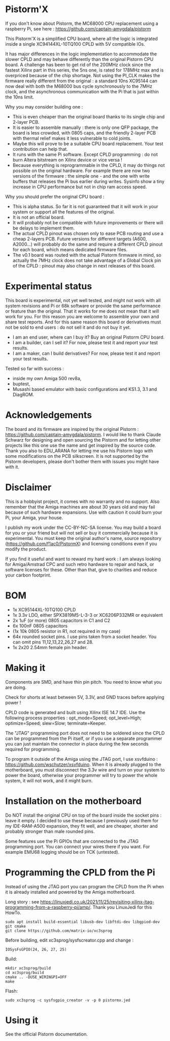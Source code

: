 # Pistorm'X
If you don't know about Pistorm, the MC68000 CPU replacement using a raspberry Pi, see here : https://github.com/captain-amygdala/pistorm

This Pistorm'X is a simplified CPU board, where all the logic is integrated inside a single XC94144XL-10TQ100 CPLD with 5V compatible IOs.

It has major differences in the logic implementation to accommodate the slower CPLD and may behave differently than the original Pistorm CPU board. A challenge has been to get rid of the 200MHz clock since the fastest Xilinx part in this series, the 5ns one, is rated for 178MHz max and is overpriced because of the chip shortage. Not using the PI_CLK makes the firmware really different from the original : a standard 10ns XC95144 can now deal with both the M68000 bus cycle synchronously to the 7MHz clock, and the asynchronous communication with the Pi that is just within the 10ns limit. 

Why you may consider building one :
- This is even cheaper than the original board thanks to its single chip and 2-layer PCB.
- It is easier to assemble manually : there is only one QFP package, the board is less crowded, with 0805 caps, and the friendly 2-layer PCB with thermal relief makes it less vulnerable to cold joints.
- Maybe this will prove to be a suitable CPU board replacement. Your test contribution can help that.
- It runs with the same Pi software. Except CPLD programming : do not burn Altera bitstream on Xilinx device or vice versa !
- Because everything is reprogrammable in the CPLD, it may do things not possible on the original hardware. For example there are now two versions of the firmware : the simple one - and the one with write buffers that releases the Pi bus earlier during writes. Sysinfo show a tiny increase in CPU performance but not in chip ram access speed.

Why you should prefer the original CPU board :
- This is alpha status. So far it is not guaranteed that it will work in your system or support all the features of the original.
- It is not an official board.
- It will probably not be compatible with future improvements or there will be delays to implement them.
- The actual CPLD pinout was chosen only to ease PCB routing and use a cheap 2-layers PCB. Future versions for different targets (A600, A2000...) will probably do the same and require a different CPLD pinout for each board, which means dedicated firmware files.
- The v0.1 board was routed with the actual Pistorm firmware in mind, so actually the 7MHz clock does not take advantage of a Global Clock pin of the CPLD : pinout may also change in next releases of this board.

# Experimental status
This board is experimental, not yet well tested, and might not work with all system revisions and Pi or 68k software or provide the same performance or feature than the original. That it works for me does not mean that it will work for you. For this reason you are welcome to assemble your own and share test reports. And for this same reason this board or derivatives must not be sold to end users : do not sell it and do not buy it yet.

- I am an end user, where can I buy it? Buy an original Pistorm CPU board.
- I am a builder, can I sell it? For now, please test it and report your test results.
- I am a maker, can I build derivatives? For now, please test it and report your test results.

Tested so far with success :
- inside my own Amiga 500 rev8a,
- buptest,
- Musashi based emulator with basic configurations and KS1.3, 3.1 and DiagROM.

# Acknowledgements
The board and its firmware are inspired by the original Pistorm : https://github.com/captain-amygdala/pistorm.
I would like to thank Claude Schwarz for designing and open sourcing the Pistorm and for letting other projects like this one use the name and get inspired by the source code.
Thank you also to EDU_ARANA for letting me use his Pistorm logo with some modifications on the PCB silkscreen.
It is not supported by the Pistorm developers, please don't bother them with issues you might have with it.

# Disclaimer
This is a hobbyist project, it comes with no warranty and no support. Also remember that the Amiga machines are about 30 years old and may fail because of such hardware expansions. Use with caution it could burn your Pi, your Amiga, your house.

I publish my work under the CC-BY-NC-SA license. You may build a board for you or your friend but will not sell or buy it commercially because it is experimental. You must keep the original author's name, source repository (https://github.com/f1ac0/PistormX) and licensing conditions even if you modify the product.

If you find it useful and want to reward my hard work : I am always looking for Amiga/Amstrad CPC and such retro hardware to repair and hack, or software licenses for these. Other than that, give to charities and reduce your carbon footprint. 

# BOM
- 1x XC95144XL-10TQ100 CPLD
- 1x 3.3v LDO, either SPX3819M5-L-3-3 or XC6206P332MR or equivalent
- 2x 1uF (or more) 0805 capacitors in C1 and C2
- 6x 100nF 0805 capacitors
- (1x 10k 0805 resistor in R1, not required in my case)
- 64x rounded socket pins. I use pins taken from a socket header. You can omit pins 11,12,13,22,26,27 and 28.
- 1x 2x20 2.54mm female pin header.

# Making it
Components are SMD, and have thin pin pitch. You need to know what you are doing.

Check for shorts at least between 5V, 3.3V, and GND traces before applying power !

CPLD code is generated and built using Xilinx ISE 14.7 IDE. Use the following process properties : opt_mode=Speed; opt_level=High; optimize=Speed; slew=Slow; terminate=Keeper.

The "JTAG" programming port does not need to be soldered since the CPLD can be programmed from the Pi itself, or if you use a separate programmer you can just maintain the connector in place during the few seconds required for programming.

To program it outside of the Amiga using the JTAG port, I use xsvfduino : https://github.com/wschutzer/xsvfduino. When it is already plugged to the motherboard, you must disconnect the 3.3v wire and turn on your system to power the board, otherwise your programmer will try to power the whole system, it will not work, and it might burn.

# Installation on the motherboard
Do NOT install the original CPU on top of the board inside the socket pins : leave it empty. I decided to use these because I previously used them for my IDE-RAM-A500 expansion, they fit well, and are cheaper, shorter and probably stronger than male rounded pins.

Some features use the Pi GPIOs that are connected to the JTAG programming port. You can connect your wires there if you want. For example EMU68 logging should be on TCK (untested).

# Programming the CPLD from the Pi
Instead of using the JTAG port you can program the CPLD from the Pi when it is already installed and powered by the Amiga motherboard.

Long story : see https://linuxjedi.co.uk/2021/11/25/revisiting-xilinx-jtag-programming-from-a-raspberry-pi/amp/. Thank you LinuxJedi for this HowTo.

```
sudo apt install build-essential libusb-dev libftdi-dev libgpiod-dev git cmake
git clone https://github.com/matrix-io/xc3sprog
```
Before building, edit xc3sprog/sysfscreator.cpp and change :
```
IOSysFsGPIO(24, 26, 27, 25)
```
Build:
```
mkdir xc3sprog/build
cd xc3sprog/build
cmake .. -DUSE_WIRINGPI=OFF
make
```
Flash:
```
sudo xc3sprog -c sysfsgpio_creator -v -p 0 pistormx.jed
```

# Using it
See the official Pistorm documentation.

